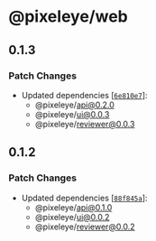 # @pixeleye/web

## 0.1.3

### Patch Changes

- Updated dependencies [[`6e810e7`](https://github.com/pixeleye-io/pixeleye/commit/6e810e7e2d52dbce4b296941926658763843256a)]:
  - @pixeleye/api@0.2.0
  - @pixeleye/ui@0.0.3
  - @pixeleye/reviewer@0.0.3

## 0.1.2

### Patch Changes

- Updated dependencies [[`88f845a`](https://github.com/pixeleye-io/pixeleye/commit/88f845ab67a84a5fa9f1920a5b9d706133158a9f)]:
  - @pixeleye/api@0.1.0
  - @pixeleye/ui@0.0.2
  - @pixeleye/reviewer@0.0.2
